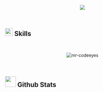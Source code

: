 

<p align="center">                                
<img src="https://readme-typing-svg.herokuapp.com/?font=Roboto&weight=900&size=40=true&vCenter=true&width=500&height=70&duration=4000&color=B3B3B3&lines=Hi+There!;+I'm+Code+Eyes;Welcome+to+my+github">
</p>


<p align="center">
</p>

<br>

## <img src="https://media2.giphy.com/media/QssGEmpkyEOhBCb7e1/giphy.gif?cid=ecf05e47a0n3gi1bfqntqmob8g9aid1oyj2wr3ds3mg700bl&rid=giphy.gif" width ="25"><b> Skills</b>
</br>


<p align="center"><img align="center" src="https://github-readme-stats.vercel.app/api/top-langs?username=mr-codeeyes&show_icons=true&locale=en&layout=compact" alt="mr-codeeyes" /></p>


</center>
<br float="center">


## <img src="https://media.giphy.com/media/iY8CRBdQXODJSCERIr/giphy.gif" width="35"><b> Github Stats </b>

</br>


